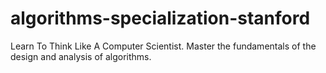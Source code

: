 # algorithms-specialization-stanford
Learn To Think Like A Computer Scientist. Master the fundamentals of the design and analysis of algorithms.
